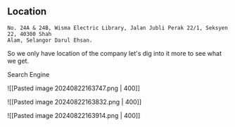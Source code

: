 
## Location
```
No. 24A & 24B, Wisma Electric Library, Jalan Jubli Perak 22/1, Seksyen 22, 40300 Shah
Alam, Selangor Darul Ehsan.
```

So we only have location of the company let's dig into it more to see what we get.


Search Engine

![[Pasted image 20240822163747.png | 400]]

![[Pasted image 20240822163832.png | 400]]

![[Pasted image 20240822163914.png | 400]]

